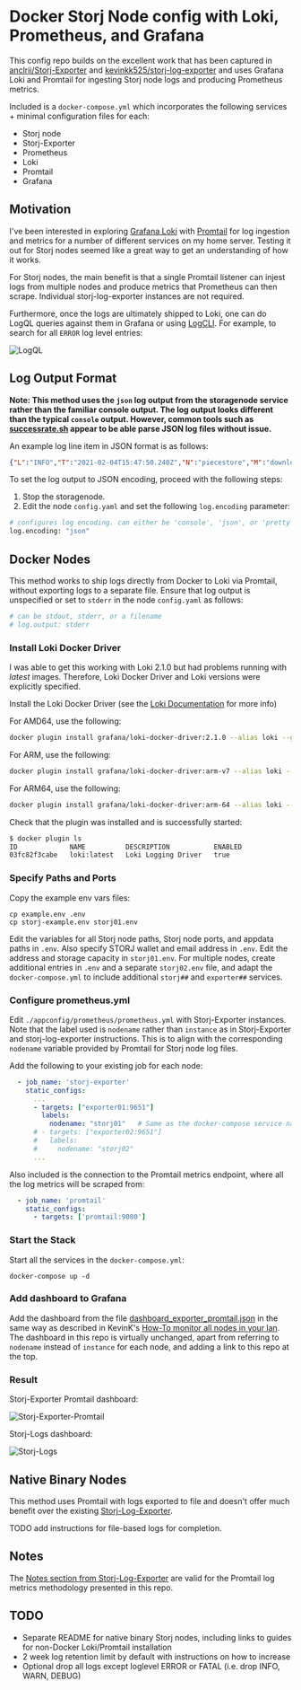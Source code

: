 # Docker Storj Node config with Loki, Prometheus, and Grafana

This config repo builds on the excellent work that has been captured in [anclrii/Storj-Exporter](https://github.com/anclrii/Storj-Exporter) and [kevinkk525/storj-log-exporter](https://github.com/kevinkk525/storj-log-exporter) and uses Grafana Loki and Promtail for ingesting Storj node logs and producing Prometheus metrics.

Included is a `docker-compose.yml` which incorporates the following services + minimal configuration files for each:

- Storj node
- Storj-Exporter
- Prometheus
- Loki
- Promtail
- Grafana

## Motivation

I've been interested in exploring [Grafana Loki](https://grafana.com/oss/loki/) with [Promtail](https://grafana.com/docs/loki/latest/clients/promtail/) for log ingestion and metrics for a number of different services on my home server. Testing it out for Storj nodes seemed like a great way to get an understanding of how it works.

For Storj nodes, the main benefit is that a single Promtail listener can injest logs from multiple nodes and produce metrics that Prometheus can then scrape. Individual storj-log-exporter instances are not required.

Furthermore, once the logs are ultimately shipped to Loki, one can do LogQL queries against them in Grafana or using [LogCLI](https://grafana.com/docs/loki/latest/getting-started/logcli/). For example, to search for all `ERROR` log level entries:

![LogQL](logQL.PNG)

## Log Output Format

**Note: This method uses the `json` log output from the storagenode service rather than the familiar console output. The log output looks different than the typical `console` output. However, common tools such as [successrate.sh](https://github.com/ReneSmeekes/storj_success_rate) appear to be able parse JSON log files without issue.**

An example log line item in JSON format is as follows:

```json
{"L":"INFO","T":"2021-02-04T15:47:50.240Z","N":"piecestore","M":"download started","Piece ID":"H5MHLOAWQBOZKVABCF5SXROFFON2HSKZNSMFJSICIRDEFNRKZVBA","Satellite ID":"1wFTAgs9DP5RSnCqKV1eLf6N9wtk4EAtmN5DpSxcs8EjT69tGE","Action":"GET"}
```

To set the log output to JSON encoding, proceed with the following steps:
1. Stop the storagenode.
2. Edit the node `config.yaml` and set the following `log.encoding` parameter:

```bash
# configures log encoding. can either be 'console', 'json', or 'pretty'.
log.encoding: "json"
```

## Docker Nodes

This method works to ship logs directly from Docker to Loki via Promtail, without exporting logs to a separate file. Ensure that log output is unspecified or set to `stderr` in the node `config.yaml` as follows:

```bash
# can be stdout, stderr, or a filename
# log.output: stderr
```

### Install Loki Docker Driver
I was able to get this working with Loki 2.1.0 but had problems running with *latest* images. Therefore, Loki Docker Driver and Loki versions were explicitly specified.

Install the Loki Docker Driver (see the [Loki Documentation](https://grafana.com/docs/loki/latest/clients/docker-driver/) for more info)

For AMD64, use the following:

```bash
docker plugin install grafana/loki-docker-driver:2.1.0 --alias loki --grant-all-permissions
```

For ARM, use the following:

```bash
docker plugin install grafana/loki-docker-driver:arm-v7 --alias loki --grant-all-permissions
```

For ARM64, use the following:

```bash
docker plugin install grafana/loki-docker-driver:arm-64 --alias loki --grant-all-permissions
```

Check that the plugin was installed and is successfully started:
```bash
$ docker plugin ls
ID             NAME          DESCRIPTION           ENABLED
03fc82f3cabe   loki:latest   Loki Logging Driver   true
```

### Specify Paths and Ports

Copy the example env vars files:

```shell
cp example.env .env
cp storj-example.env storj01.env
```

Edit the variables for all Storj node paths, Storj node ports, and appdata paths in `.env`. Also specify STORJ wallet and email address in `.env`. Edit the address and storage capacity in `storj01.env`. For multiple nodes, create additional entries in `.env` and a separate `storj02.env` file, and adapt the `docker-compose.yml` to include additional `storj##` and `exporter##` services.

### Configure prometheus.yml

Edit `./appconfig/prometheus/prometheus.yml` with Storj-Exporter instances. Note that the label used is `nodename` rather than `instance` as in Storj-Exporter and storj-log-exporter instructions. This is to align with the corresponding `nodename` variable provided by Promtail for Storj node log files.

Add the following to your existing job for each node:
```yaml
  - job_name: 'storj-exporter'
    static_configs:
      ...
      - targets: ["exporter01:9651"]
        labels:
          nodename: "storj01"   # Same as the docker-compose service name
      # - targets: ["exporter02:9651"]
      #   labels:
      #     nodename: "storj02"
      ...
```

Also included is the connection to the Promtail metrics endpoint, where all the log metrics will be scraped from:

```yaml
  - job_name: 'promtail'
    static_configs:
      - targets: ['promtail:9080']
```

### Start the Stack

Start all the services in the `docker-compose.yml`:

```shell
docker-compose up -d
```

### Add dashboard to Grafana

Add the dashboard from the file [dashboard_exporter_promtail.json](./dashboard_exporter_promtail.json) in the same way as described in KevinK's [How-To monitor all nodes in your lan](https://forum.storj.io/t/how-to-monitor-all-nodes-in-your-lan-using-prometheus-grafana-linux-using-docker). The dashboard in this repo is virtually unchanged, apart from referring to `nodename` instead of `instance` for each node, and adding a link to this repo at the top.

### Result

Storj-Exporter Promtail dashboard:

![Storj-Exporter-Promtail](./dashboard-exporter-promtail.PNG)

Storj-Logs dashboard:

![Storj-Logs](./dashboard-logs.PNG)

## Native Binary Nodes

This method uses Promtail with logs exported to file and doesn't offer much benefit over the existing [Storj-Log-Exporter](https://github.com/kevinkk525/storj-log-exporter). 

TODO add instructions for file-based logs for completion.

## Notes

The [Notes section from Storj-Log-Exporter](https://github.com/kevinkk525/storj-log-exporter#notes) are valid for the Promtail log metrics methodology presented in this repo.

## TODO

- Separate README for native binary Storj nodes, including links to guides for non-Docker Loki/Promtail installation
- 2 week log retention limit by default with instructions on how to increase
- Optional drop all logs except loglevel ERROR or FATAL (i.e. drop INFO, WARN, DEBUG)